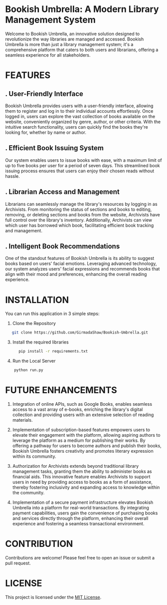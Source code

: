 
# Bookish Umbrella: A Modern Library Management System
Welcome to Bookish Umbrella, an innovative solution designed to revolutionize the way libraries are managed and accessed. Bookish Umbrella is more than just a library management system; it's a comprehensive platform that caters to both users and librarians, offering a seamless experience for all stakeholders.

# FEATURES

## .  User-Friendly Interface
Bookish Umbrella provides users with a user-friendly interface, allowing them to register and log in to their individual accounts effortlessly. Once logged in, users can explore the vast collection of books available on the website, conveniently organized by genre, author, or other criteria. With the intuitive search functionality, users can quickly find the books they're looking for, whether by name or author.

## . Efficient Book Issuing System
Our system enables users to issue books with ease, with a maximum limit of up to five books per user for a period of seven days. This streamlined book issuing process ensures that users can enjoy their chosen reads without hassle.

## . Librarian Access and Management
Librarians can seamlessly manage the library's resources by logging in as Archivists. From monitoring the status of sections and books to editing, removing, or deleting sections and books from the website, Archivists have full control over the library's inventory. Additionally, Archivists can view which user has borrowed which book, facilitating efficient book tracking and management.

## . Intelligent Book Recommendations
One of the standout features of Bookish Umbrella is its ability to suggest books based on users' facial emotions. Leveraging advanced technology, our system analyzes users' facial expressions and recommends books that align with their mood and preferences, enhancing the overall reading experience.


# INSTALLATION

You can run this application in 3 simple steps:

1. Clone the Repository

```bash
   git clone https://github.com/GirmadaShaw/Bookish-Umbrella.git
```

3. Install the required libraries

```bash      
      pip install -r requirements.txt
```

4. Run the Local Server

```bash
    python run.py
```
# FUTURE ENHANCEMENTS 

1. Integration of online APIs, such as Google Books, enables seamless access to a vast array of e-books, enriching the library's digital collection and providing users with an extensive selection of reading materials.

2. Implementation of subscription-based features empowers users to elevate their engagement with the platform, allowing aspiring authors to leverage the platform as a medium for publishing their works. By offering a pathway for users to become authors and publish their books, Bookish Umbrella fosters creativity and promotes literary expression within its community.

3. Authorization for Archivists extends beyond traditional library management tasks, granting them the ability to administer books as financial aids. This innovative feature enables Archivists to support users in need by providing access to books as a form of assistance, thereby fostering inclusivity and expanding access to knowledge within the community. 

4. Implementation of a secure payment infrastructure elevates Bookish Umbrella into a platform for real-world transactions. By integrating payment capabilities, users gain the convenience of purchasing books and services directly through the platform, enhancing their overall experience and fostering a seamless transactional environment.

# CONTRIBUTION 
Contributions are welcome! Please feel free to open an issue or submit a pull request.

# LICENSE

This project is licensed under the [MIT License](LICENSE).
